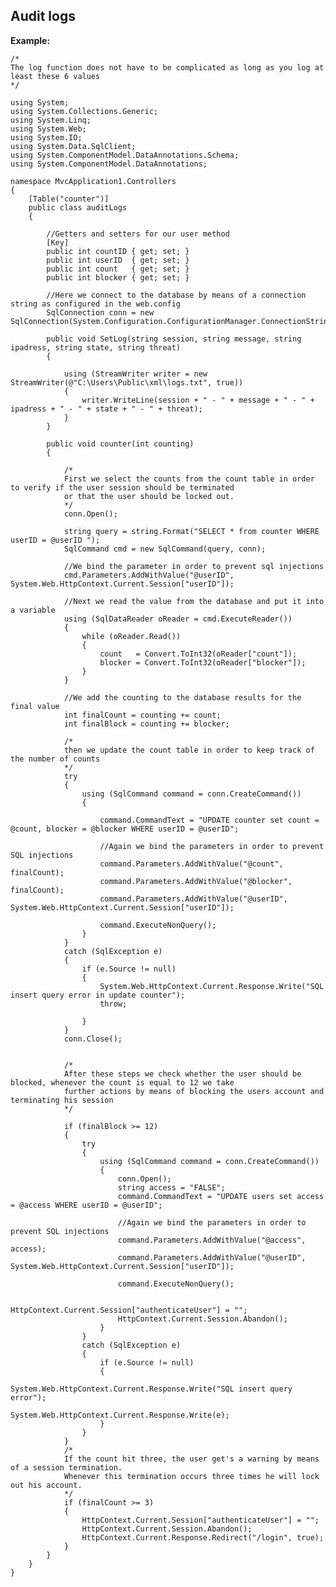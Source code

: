 
Audit logs
-------

**Example:**

    /*
    The log function does not have to be complicated as long as you log at least these 6 values
    */

	using System;
	using System.Collections.Generic;
	using System.Linq;
	using System.Web;
	using System.IO;
	using System.Data.SqlClient;
	using System.ComponentModel.DataAnnotations.Schema;
	using System.ComponentModel.DataAnnotations;

	namespace MvcApplication1.Controllers
	{
		[Table("counter")]
		public class auditLogs
		{

			//Getters and setters for our user method
			[Key]
			public int countID { get; set; }
			public int userID  { get; set; }
			public int count   { get; set; }
			public int blocker { get; set; }

			//Here we connect to the database by means of a connection string as configured in the web.config
			SqlConnection conn = new SqlConnection(System.Configuration.ConfigurationManager.ConnectionStrings["users"].ConnectionString);

			public void SetLog(string session, string message, string ipadress, string state, string threat)
			{

				using (StreamWriter writer = new StreamWriter(@"C:\Users\Public\xml\logs.txt", true))
				{
					writer.WriteLine(session + " - " + message + " - " + ipadress + " - " + state + " - " + threat);
				}
			}

			public void counter(int counting)
			{

				/*
				First we select the counts from the count table in order to verify if the user session should be terminated
				or that the user should be locked out.
				*/
				conn.Open();

				string query = string.Format("SELECT * from counter WHERE userID = @userID ");
				SqlCommand cmd = new SqlCommand(query, conn);

				//We bind the parameter in order to prevent sql injections
				cmd.Parameters.AddWithValue("@userID", System.Web.HttpContext.Current.Session["userID"]);

				//Next we read the value from the database and put it into a variable
				using (SqlDataReader oReader = cmd.ExecuteReader())
				{
					while (oReader.Read())
					{
						count   = Convert.ToInt32(oReader["count"]);
						blocker = Convert.ToInt32(oReader["blocker"]);
					}
				}

				//We add the counting to the database results for the final value
				int finalCount = counting += count;
				int finalBlock = counting += blocker;

				/*
				then we update the count table in order to keep track of the number of counts
				*/
				try
				{
					using (SqlCommand command = conn.CreateCommand())
					{

						command.CommandText = "UPDATE counter set count = @count, blocker = @blocker WHERE userID = @userID";

						//Again we bind the parameters in order to prevent SQL injections
						command.Parameters.AddWithValue("@count", finalCount);
						command.Parameters.AddWithValue("@blocker", finalCount);
						command.Parameters.AddWithValue("@userID", System.Web.HttpContext.Current.Session["userID"]);

						command.ExecuteNonQuery();
					}
				}
				catch (SqlException e)
				{
					if (e.Source != null)
					{
						System.Web.HttpContext.Current.Response.Write("SQL insert query error in update counter");
						throw;

					}
				}
				conn.Close();


				/*
				After these steps we check whether the user should be blocked, whenever the count is equal to 12 we take
				further actions by means of blocking the users account and terminating his session
				*/

				if (finalBlock >= 12)
				{
					try
					{
						using (SqlCommand command = conn.CreateCommand())
						{
							conn.Open();
							string access = "FALSE";
							command.CommandText = "UPDATE users set access = @access WHERE userID = @userID";

							//Again we bind the parameters in order to prevent SQL injections
							command.Parameters.AddWithValue("@access", access);
							command.Parameters.AddWithValue("@userID", System.Web.HttpContext.Current.Session["userID"]);

							command.ExecuteNonQuery();

							HttpContext.Current.Session["authenticateUser"] = "";
							HttpContext.Current.Session.Abandon();
						}
					}
					catch (SqlException e)
					{
						if (e.Source != null)
						{
							System.Web.HttpContext.Current.Response.Write("SQL insert query error");
							System.Web.HttpContext.Current.Response.Write(e);
						}
					}
				}
				/*
				If the count hit three, the user get's a warning by means of a session termination.
				Whenever this termination occurs three times he will lock out his account.
				*/
				if (finalCount >= 3)
				{
					HttpContext.Current.Session["authenticateUser"] = "";
					HttpContext.Current.Session.Abandon();
					HttpContext.Current.Response.Redirect("/login", true);
				}
			}
		}
	}
